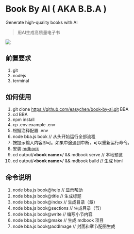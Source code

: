 # Book By AI ( AKA B.B.A )

Generate high-quality books with AI

> 用AI生成高质量电子书

![](images/20230811203616.png)

## 前置要求

1. git
1. nodejs
1. terminal

## 如何使用 

1. git clone https://github.com/easychen/book-by-ai.git BBA
1. cd BBA
1. npm install
1. cp .env.example .env
1. 根据注释配置 .env
1. node bba.js book // 从头开始运行全部流程
1. 按提示输入内容即可。如果中途遇到中断，可以重新运行命令。
1. 安装 [mdbook](https://rust-lang.github.io/mdBook/guide/installation.html)
1. cd output/**&lt;book name&gt;**/ && mdbook serve // 本地预览
1. cd output/**&lt;book name&gt;**/ && mdbook build // 生成 html


## 命令说明
1. node bba.js book@help // 显示帮助
1. node bba.js book@title // 生成标题
1. node bba.js book@index // 生成目录（章）
1. node bba.js book@sections // 生成目录（节）
1. node bba.js book@write // 编写小节内容
1. node bba.js book@make // 生成 mdbook 项目
1. node bba.js book@addImage // 封面和章节配图生成


